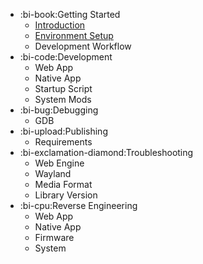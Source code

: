 * :bi-book:Getting Started
    * [Introduction](/develop/guides)
    * [Environment Setup](/develop/guides/env-setup)
    * Development Workflow
* :bi-code:Development
    * Web App
    * Native App
    * Startup Script
    * System Mods
* :bi-bug:Debugging
    * GDB
* :bi-upload:Publishing
    * Requirements
* :bi-exclamation-diamond:Troubleshooting
    * Web Engine
    * Wayland
    * Media Format
    * Library Version
* :bi-cpu:Reverse Engineering
    * Web App
    * Native App
    * Firmware
    * System